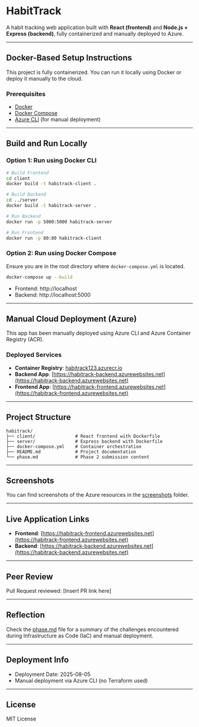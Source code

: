 # HabitTrack

A habit tracking web application built with **React (frontend)** and **Node.js + Express (backend)**, fully containerized and manually deployed to Azure.

---

##  Docker-Based Setup Instructions

This project is fully containerized. You can run it locally using Docker or deploy it manually to the cloud.

###  Prerequisites

- [Docker](https://www.docker.com/)
- [Docker Compose](https://docs.docker.com/compose/)
- [Azure CLI](https://learn.microsoft.com/en-us/cli/azure/install-azure-cli) (for manual deployment)

---

##  Build and Run Locally

### Option 1: Run using Docker CLI

```bash
# Build Frontend
cd client
docker build -t habitrack-client .

# Build Backend
cd ../server
docker build -t habitrack-server .

# Run Backend
docker run -p 5000:5000 habitrack-server

# Run Frontend
docker run -p 80:80 habitrack-client
```

### Option 2: Run using Docker Compose

Ensure you are in the root directory where `docker-compose.yml` is located.

```bash
docker-compose up --build
```

- Frontend: http://localhost  
- Backend: http://localhost:5000

---

##  Manual Cloud Deployment (Azure)

This app has been manually deployed using Azure CLI and Azure Container Registry (ACR).

###  Deployed Services

- **Container Registry**: [habitrack123.azurecr.io](https://habitrack123.azurecr.io)
- **Backend App**: [https://habitrack-backend.azurewebsites.net](https://habitrack-backend.azurewebsites.net)
- **Frontend App**: [https://habitrack-frontend.azurewebsites.net](https://habitrack-frontend.azurewebsites.net)

---

##  Project Structure

```
habitrack/
├── client/               # React frontend with Dockerfile
├── server/               # Express backend with Dockerfile
├── docker-compose.yml    # Container orchestration
├── README.md             # Project documentation
└── phase.md              # Phase 2 submission content
```

---

##  Screenshots

You can find screenshots of the Azure resources in the [screenshots](./screenshots/) folder.

---

##  Live Application Links

-  **Frontend**: [https://habitrack-frontend.azurewebsites.net](https://habitrack-frontend.azurewebsites.net)
-  **Backend**: [https://habitrack-backend.azurewebsites.net](https://habitrack-backend.azurewebsites.net)

---

##  Peer Review

Pull Request reviewed: [Insert PR link here]

---

##  Reflection

Check the [phase.md](./phase.md) file for a summary of the challenges encountered during Infrastructure as Code (IaC) and manual deployment.

---

##  Deployment Info

- Deployment Date: 2025-08-05
- Manual deployment via Azure CLI (no Terraform used)

---

##  License

MIT License
